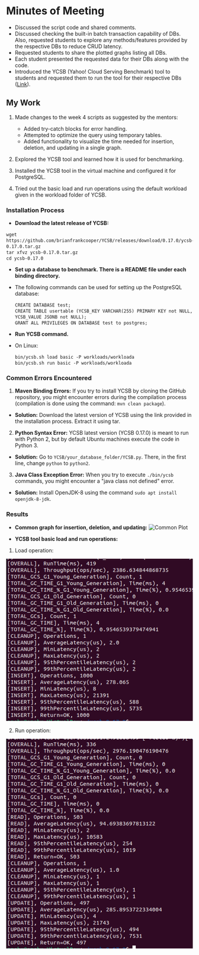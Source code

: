 # Minutes of Meeting

- Discussed the script code and shared comments.
- Discussed checking the built-in batch transaction capability of DBs. Also, requested students to explore any methods/features provided by the respective DBs to reduce CRUD latency.
- Requested students to share the plotted graphs listing all DBs.
- Each student presented the requested data for their DBs along with the code.
- Introduced the YCSB (Yahoo! Cloud Serving Benchmark) tool to students and requested them to run the tool for their respective DBs ([Link](https://github.com/brianfrankcooper/YCSB/wiki)).

## My Work

1. Made changes to the week 4 scripts as suggested by the mentors:
   - Added try-catch blocks for error handling.
   - Attempted to optimize the query using temporary tables.
   - Added functionality to visualize the time needed for insertion, deletion, and updating in a single graph.

2. Explored the YCSB tool and learned how it is used for benchmarking.

3. Installed the YCSB tool in the virtual machine and configured it for PostgreSQL.

4. Tried out the basic load and run operations using the default workload given in the workload folder of YCSB.

### Installation Process 

- **Download the latest release of YCSB:**
``` 
wget https://github.com/brianfrankcooper/YCSB/releases/download/0.17.0/ycsb-0.17.0.tar.gz
tar xfvz ycsb-0.17.0.tar.gz
cd ycsb-0.17.0 
```

- **Set up a database to benchmark. There is a README file under each binding directory.**
- The following commands can be used for setting up the PostgreSQL database:
  ```
  CREATE DATABASE test;
  CREATE TABLE usertable (YCSB_KEY VARCHAR(255) PRIMARY KEY not NULL, YCSB_VALUE JSONB not NULL);
  GRANT ALL PRIVILEGES ON DATABASE test to postgres;
  ```

- **Run YCSB command.**
- On Linux:
  ```
  bin/ycsb.sh load basic -P workloads/workloada
  bin/ycsb.sh run basic -P workloads/workloada
  ```

### Common Errors Encountered

1. **Maven Binding Errors:** If you try to install YCSB by cloning the GitHub repository, you might encounter errors during the compilation process (compilation is done using the command: `mvn clean package`).
 - **Solution:** Download the latest version of YCSB using the link provided in the installation process. Extract it using tar.

2. **Python Syntax Error:** YCSB latest version (YCSB 0.17.0) is meant to run with Python 2, but by default Ubuntu machines execute the code in Python 3.
 - **Solution:** Go to `YCSB/your_database_folder/YCSB.py`. There, in the first line, change `python` to `python2`.

3. **Java Class Exception Error:** When you try to execute `./bin/ycsb` commands, you might encounter a "java class not defined" error.
 - **Solution:** Install OpenJDK-8 using the command `sudo apt install openjdk-8-jdk`.

### Results

- **Common graph for insertion, deletion, and updating:**
![Common Plot](C:\Users\amshu\Desktop\FOLDER\HPE_project\WEEK_5\common_plot.png)

- **YCSB tool basic load and run operations:**
1) Load operation: 

![Load Operation](ycsb_load_operation.png)

2) Run operation: 

![Run Operation](ycsb_run_operation.png)